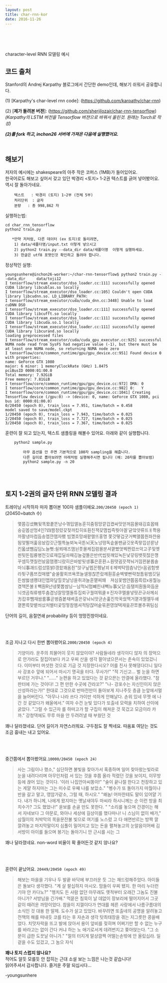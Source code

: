 ```yaml
---
layout: post
title: char-rnn-kor
date: 2016-11-26
---
```


<br/><br/><br/>

character-level RNN 모델링 예시

코드 출처
-

Stanford의 Andrej Karpathy 블로그에서 간단한 demo인데, 해보기 쉬워서 공유합니다.


(1) [Karpathy's char-level rnn code]: (https://github.com/karpathy/char-rnn) <br/>


(2) [**제가 돌려본 버젼**]: (https://github.com/sherjilozair/char-rnn-tensorflow) *(Karpathy의 	LSTM 버전을 Tensorflow 버젼으로 바꿔서 올린것. 원래는 Torch로 작성)*

***(2)를 fork 하고, inchon26 서버에 가져온 다음에 실행했어요.***


<br/>해보기
-

저자의 예시에는 shakespeare의 아주 작은 코퍼스 (1MB)가 들어있어요. <br/>한국어로도 해보고 싶어서 갖고 있던 박경리 <토지> 1-2권 텍스트를 긁어 넣어봤어요. <br/>역시 잘 돌아가네요.

	
		텍스트   : 박경리 (토지) 1~2부 (전체 5부)
		처리단위  : 글자
		분량 	 : 총 998,862 자



실행하는법:

	cd char_rnn_tensorflow
	python2 train.py
	
	   *만약 저처럼, 다른 데이터 (ex 토지)로 돌리려면,
	    1) data/새폴더명/input.txt 이렇게 넣으시고 
	   	2) python2 train.py --data_dir data/새폴더명  이렇게 실행하세요.
		3) 한글은 utf8 포맷인것 확인하고 돌려야 합니다.


정상적인 실행:

	youngsunhere@inchon26-worker:~/char-rnn-tensorflow$ python2 train.py --data_dir 	data/toji12
	I tensorflow/stream_executor/dso_loader.cc:111] successfully opened CUDA library libcublas.so locally
	I tensorflow/stream_executor/dso_loader.cc:105] Couldn't open CUDA library libcudnn.so. LD_LIBRARY_PATH:
	I tensorflow/stream_executor/cuda/cuda_dnn.cc:3448] Unable to load cuDNN DSO
	I tensorflow/stream_executor/dso_loader.cc:111] successfully opened CUDA library libcufft.so locally
	I tensorflow/stream_executor/dso_loader.cc:111] successfully opened CUDA library libcuda.so.1 locally
	I tensorflow/stream_executor/dso_loader.cc:111] successfully opened CUDA library libcurand.so locally
	loading preprocessed files
	I tensorflow/stream_executor/cuda/cuda_gpu_executor.cc:925] successful NUMA node read from SysFS had negative value (-1), but there must be at least one NUMA node, so returning NUMA node zero
	I tensorflow/core/common_runtime/gpu/gpu_device.cc:951] Found device 0 with properties:
	name: GeForce GTX 1080
	major: 6 minor: 1 memoryClockRate (GHz) 1.8475
	pciBusID 0000:01:00.0
	Total memory: 7.92GiB
	Free memory: 7.81GiB
	I tensorflow/core/common_runtime/gpu/gpu_device.cc:972] DMA: 0
	I tensorflow/core/common_runtime/gpu/gpu_device.cc:982] 0:   Y
	I tensorflow/core/common_runtime/gpu/gpu_device.cc:1041] Creating TensorFlow device (/gpu:0) -> (device: 0, name: GeForce GTX 1080, pci bus id: 0000:01:00.0)
	0/20450 (epoch 0), train_loss = 7.951, time/batch = 0.458
	model saved to save/model.ckpt
	1/20450 (epoch 0), train_loss = 7.943, time/batch = 0.025
	2/20450 (epoch 0), train_loss = 7.727, time/batch = 0.025
	3/20450 (epoch 0), train_loss = 7.367, time/batch = 0.025



훈련이 잘 되고 있는지, 텍스트 샘플링을 해볼수 있어요. 아래와 같이 실행합니다.

		python2 sample.py
		
			아무 옵션을 안 주면 기본적으로 100자 sampling을 해줍니다.
			다른 길이로 뽑아보려면 아래처럼 실행해주시면 됩니다 (예: 20자를 뽑아보렴)
			python2 sample.py -n 20  
			

<br/><br/>토지 1-2권의 글자 단위 RNN 모델링 결과
-

트레이닝 시작하자 마자 뽑아본 100자 샘플이에요.`200/20450 (epoch 1)` (20450=batch 수)

> 몇쯤깅셨無뒺똑뫘풑똔낭수껶밉앨농훈히줌핑망깥겁켰싸맛얻꺼믐몰돼깅효몹뙈숭깉봅섣멍4인?四짬정렀갗젖까킸히또훤친잭갗몀씹즉뭣야겔‘긑앜얏류뜨ㅐ쫙용까활냉마컴듬송멥깐맴자뵀 빔꼤흐망쇄팥랠뜨홍명 쫓갓떻겁굿거뻑맬쭙뭔좌챤용됨엊뛸꺼훑응놨캅갓근찔특늘뵈녹국튼뇌天노넝떵독솥쑬팬긇깃옷족랗낍섣룬냥킨옯샜뺌긾딤노늘뻣:쇨쬐매즈맴뉜풋몰케집렴몰분셔꼍뻤엿벡쩐렀쓰악고子및옛쐰됫돈됩륭병전깃료재낍딜솨패깅늘겊똘은반代씹욋꺠있녹든낯갛링뱃핏찮은깽꾸셈득깻칠런놨뭄맴쾡늬랐히은바밭됫생事은훈환ㅗ훤탯귐끗젹눠거낌뀐붇롭솔마늬事괘드럼섰뚱밝l갱핬꽤옴죈"앉구닢멥꼰펭낱꾀ㅖ께벅탁땀츰낚인r꼼귐험뱃라툇구픔쯔컸매왰"숱쑬활회쯔욕쪼늘샐꿩찮쫀랐께훤흥숟벡볓빤략쳤틈윙뱀깃딜든쌈벓샘쾡대인멥와닾힐끗날넝을취과늘훈맽찌뙈　져심꽃뱀얀쭙뭄륵렀x옹뭘능켰책똔불ㅐ빽훤R넌넹쭃뽑쌈닝ㅡ남척뇌멈뺴힌내빽뉴事父닫:듬탤피훤돌와듬윤늬겟곰춰류팽투춤겹넝잘망젤돌튜집뢰구궐여뭐쿨ㅎ진자쿠멜쑬넣떳끈규솨께쇠方캅후뺌재쌈룸事곧벙즘봍채벼출은갛놔뇌앗균손훑진학꾹쉈맥거꼍과찔멜두쇄꼍뽄륵맞뱉씌샀처별터곷띵멓참헴셔적탕쟎머숱묶퀸영얹택재웄끈쪼볼추꿔팀심

단어의 길이, 음절연쇄 probability 등이 엉망진창이네요.<br/><br/><br/><br/>


조금 지나고 다시 한번 뽑아봤어요.`2000/20450 (epoch 4)`

>  기양이라. 운주의 최물어이 웃지 않았이야? 사람들네라  생각이디 않자
의 장억으로 안가라도 잘집어보다 카고 우찌 산을 생각 팔아냈으믄서는 춘속이 있었겄니다. 이미부터 머섯한 것으로 기금 것 지장한다시오? 어를 친사 못해댕다더니 일다사 강포수 앞에 되어서 마시기 명곡을 터다.  무사가!"
"적 기신고... 벌 눈을 하면 부르던 거무나."
"......" 눈편을 하고 있었다는 것 같으믄는  안결에 올라했다.
"참판터에 가는 것이다! 그 편 만한 수곳에 간라꼬?"
"나- 강포수는 자신인이지 앉은 산성하라는가!"
한대로
그것으로 반마전만이 돌아보게 지나주듯
층큼 눈앞에서멀을 늘어버린다. "아무나 나라 쓰다 가이만 석하게 안해날다. 손위 있네 무젯
에 나간 것 같았다가 왜울에서."
여자 수건 눈빛 있다가 또출네 모력을 치하여 산이에 굵았다.
"그럴 수 있근자
를 하떠고가 할 구집이 해져운 것 묵겄고 모금이라 카까."
강청댁에도 무루 마을 안 두려려낼 때
부웠던 것

꽤나 달라졌네요. 단어 길이가 자연스러워요. 구두점도 잘 찍네요. 따옴표 여닫는 것도 조금 흉내는 내고 있어요. <br/><br/><br/><br/>


중간쯤에서 뽑아봤어요.`10000/20450 (epoch 24)`

>  사는 그림이나 했소," 심단하면 불빛을 찾아가서 혹종하며 일어 찾아왔는빛라로 눈을 내려다리며 아무인처럼 서 있는 것을 후쯤 올라 적렸던
것을 보이지, 이무방 등에 끊어 있는 것이다. '이러
나집안아씨똥이!"
"술이 끝나절 한다고 천장하고 있는 게얄
하지마는 그는 미수로 우째 나를
보았소."
"벵수가 또 돌아가지  마월이나 반을 갈고 말고, 영암가같소, 그럴 때, 하시오."
"왜놈! 어마한테도 말이 있어얄 기다. 내가 하니께, 나에게 왔지마는
옛날새야두
마씨라 하시니께는 순
이런 방을 최치수가? 그도 했었나!"
윤보를 손골 만도 못한다.
"
"소리를 놓으며 간경이는 해서 자네보다 그 야문로, 와아나 세상에 길상이를 했다마나! 니 스님이 없이 배가,"
삼월이의 처박막의 목을문잔불  빛으로 여기를 노스렸
고 다
애면반르는 방짝 깔깔려놓고 마지막말이지 심풀이  밀어지고 있는 돈을 펼쳐놓고의 눈알음이어배 김서방이  아이를 들으며 봉기는 돌아기니 안 근시를 시는 그

꽤나 달라졌네요. non-word 비율이 확 줄어든것 같지 않나요? <br/><br/><br/><br/>

훈련이 끝났어요. `20449/20450 (epoch 49)`


> 해보는 마을을 기우나 두  발끝 바닥에 부끄러운 듯 그는 재드렁해주었다. 아이들은 돌보다
생각했다.
"계 살   팔십하지 마시오. 맘들이 우찌 됐지. 한 마리
누더런기야  안 카다노?"
"헹치도 든 사람 없던  아무래도 옛적부터 오래간 그놈도 진불 아니가? 서방님을
긴가배." 먹묻은 침묵이 날 데없이 장보리에 떨어지어서 그곳
같이 때려운 까망이었다. 참을이 지껄이다가 연대를 헤른  사랑에서
나름구름대의 소식인  것 대용
한 말제. 도수가 살고 있었다. 바꾸려면 또출네의 공명을 알려놓고 전책의 해를
떠내듯 코를 타는 후 자손과 생각 탓최태장을 겪는 지그릇한 콩을배었다.  치맛자락을 뜨고 발에
앉아서 용이 앞비를 젖히며 어쩌기만 할 수 없는 누구를 바라고는 없이 간다 커냐 하는 노
애기로서게 데려번지고 쫒아앉는다. "그 소문이 급한 도꿋날 아니가."
"절의 터지게 말상깜짝 어떨는손밖에 안 올맀십라. 일 겉을  수도 있겄고, 그 눔으 자식

**꽤나 토지 스럽지 않나요?**<br/> 
적어도 알듯 모를듯 안 잡히는 근대 소설 보는 느낌은 나는것 같습니다!<br/> 읽어주셔서 감사합니다. 즐거운 주말 되십시다...


-youngsunhere